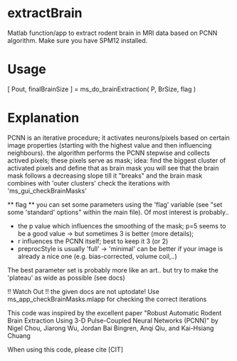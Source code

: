 # extractBrain
Matlab function/app to extract rodent brain in MRI data based on PCNN algorithm.
Make sure you have SPM12 installed.

# Usage
[ Pout, finalBrainSize ] = ms_do_brainExtraction( P, BrSize, flag )

# Explanation
PCNN is an iterative procedure; it activates neurons/pixels based on
certain image properties (starting with the highest value and then influencing neighbours). 
the algorithm performs the PCNN stepwise and collects actived pixels; these pixels serve as mask;
idea: find the biggest cluster of activated pixels and define that as brain mask
you will see that the brain mask follows a decreasing slope till it
"breaks" and the brain mask combines with 'outer clusters' 
check the iterations with 'ms_gui_checkBrainMasks'

** flag **
you can set some parameters using the 'flag' variable (see "set some
'standard' options" within the main file). Of most interest is probably..
- the p value which influences the smoothing of the mask; p=5 seems to be a good value -> but sometimes 3 is better (more details);
- r influences the PCNN itself; best to keep it 3 (or 2)
- preprocStyle is usually 'full' -> 'minimal' can be better if your image is already a nice one (e.g. bias-corrected, volume coil,..)

The best parameter set is probably more like an art.. but try to make the 'plateau' as wide as possible (see docs)

!! Watch Out !! the given docs are not uptodate!
Use ms_app_checkBrainMasks.mlapp for checking the correct iterations

This code was inspired by the excellent paper "Robust Automatic Rodent Brain Extraction Using 3-D Pulse-Coupled Neural Networks (PCNN)" by
Nigel Chou, Jiarong Wu, Jordan Bai Bingren, Anqi Qiu, and Kai-Hsiang Chuang

When using this code, please cite [CIT]